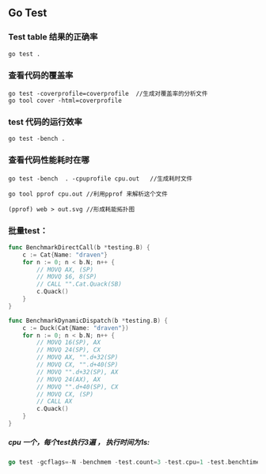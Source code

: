 ## Go Test

### Test table 结果的正确率 

```
go test . 
```



### 查看代码的覆盖率

```shell
go test -coverprofile=coverprofile  //生成对覆盖率的分析文件
go tool cover -html=coverprofile
```



### test 代码的运行效率 

```
go test -bench . 
```



### 查看代码性能耗时在哪

```
go test -bench  . -cpuprofile cpu.out   //生成耗时文件

go tool pprof cpu.out //利用pprof 来解析这个文件 

(pprof) web > out.svg //形成耗能拓扑图
```



### 批量test：

```go
func BenchmarkDirectCall(b *testing.B) {
	c := Cat{Name: "draven"}
	for n := 0; n < b.N; n++ {
		// MOVQ	AX, (SP)
		// MOVQ	$6, 8(SP)
		// CALL	"".Cat.Quack(SB)
		c.Quack()
	}
}

func BenchmarkDynamicDispatch(b *testing.B) {
	c := Duck(Cat{Name: "draven"})
	for n := 0; n < b.N; n++ {
		// MOVQ	16(SP), AX
		// MOVQ	24(SP), CX
		// MOVQ	AX, "".d+32(SP)
		// MOVQ	CX, "".d+40(SP)
		// MOVQ	"".d+32(SP), AX
		// MOVQ	24(AX), AX
		// MOVQ	"".d+40(SP), CX
		// MOVQ	CX, (SP)
		// CALL	AX
		c.Quack()
	}
}
```

##### cpu 一个，每个test执行3遍 ， 执行时间为1s:

```go 
go test -gcflags=-N -benchmem -test.count=3 -test.cpu=1 -test.benchtime=1s -bench=. 
```



